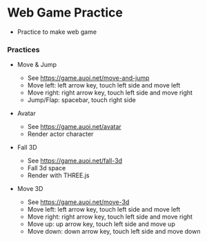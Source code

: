 # Web Game Practice
* Practice to make web game

### Practices
* Move & Jump
  * See https://game.auoi.net/move-and-jump
  * Move left: left arrow key, touch left side and move left
  * Move right: right arrow key, touch left side and move right
  * Jump/Flap: spacebar, touch right side

* Avatar
  * See https://game.auoi.net/avatar
  * Render actor character

* Fall 3D
  * See https://game.auoi.net/fall-3d
  * Fall 3d space
  * Render with THREE.js

* Move 3D
  * See https://game.auoi.net/move-3d
  * Move left: left arrow key, touch left side and move left
  * Move right: right arrow key, touch left side and move right
  * Move up: up arrow key, touch left side and move up
  * Move down: down arrow key, touch left side and move down
